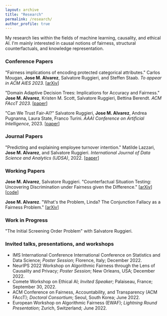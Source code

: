 ```yaml
---
layout: archive
title: "Research"
permalink: /research/
author_profile: true
---
```


My research lies within the fields of machine learning, causality, and ethical AI. I'm mainly interested in causal notions of fairness, structural counterfactuals, and knowledge representation.

### Conference Papers

 "Fairness implications of encoding protected categorical attributes." Carlos Mougan, **Jose M. Alvarez**, Salvatore Ruggieri, and Steffen Staab. *To appear in ACM AIES 2023.* [[arXiv](https://arxiv.org/abs/2201.11358)]

"Domain Adaptive Decision Trees: Implications for Accuracy and Fairness." **Jose M. Alvarez**, Kristen M. Scott, Salvatore Ruggieri, Bettina Berendt. *ACM FAccT 2023.* [[paper](https://dl.acm.org/doi/10.1145/3593013.3594008)]

"Can We Trust Fair-AI?" Salvatore Ruggieri, **Jose M. Alvarez**, Andrea Pugnanna, Laura State, Franco Turini. *AAAI Conference on Artificial Intelligence*, 2023. [[paper](http://pages.di.unipi.it/ruggieri/Papers/aaai2023st)]

### Journal Papers 

"Predicting and explaining employee turnover intention." Matilde Lazzari, **Jose M. Alvarez**, and Salvatore Ruggieri. *International Journal of Data Science and Analytics (IJDSA)*, 2022. [[paper](https://link.springer.com/article/10.1007/s41060-022-00329-w)]

### Working Papers

**Jose M. Alvarez**, Salvatore Ruggieri. "Counterfactual Situation Testing: Uncovering Discrimination under Fairness given the Difference." [[arXiv](http://arxiv.org/abs/2302.11944)][[code](https://github.com/cc-jalvarez/counterfactual-situation-testing)]

**Jose M. Alvarez**. "What's the Problem, Linda? The Conjunction Fallacy as a Fairness Problem." [[arXiv](https://arxiv.org/abs/2305.09535)]

### Work in Progress

"The Initial Screening Order Problem" with Salvatore Ruggieri.

### Invited talks, presentations, and workshops

- IMS International Conference International Conference on Statistics and Data Science; *Poster Session*; Florence, Italy; December 2022.
- NeurIPS 2022 Workshop on Algorithmic Fairness through the Lens of Causality and Privacy; *Poster Session*; New Orleans, USA; December 2022.
- Comete Workshop on Ethical AI; *Invited Speaker*; Palaiseau, France; September 30, 2022.
- ACM Conference on Fairness, Accountability, and Transparency (ACM FAccT); *Doctoral Consortium*; Seoul, South Korea; June 2022.
- European Workshop on Algorithmic Fairness (EWAF); *Lightning Round Presentation*; Zurich, Switzerland; June 2022.

<!-- {% if author.googlescholar %}
  You can also find my articles on <u><a href="{{author.googlescholar}}">my Google Scholar profile</a>.</u>
{% endif %}

{% include base_path %}

{% for post in site.publications reversed %}
  {% include archive-single.html %}
{% endfor %} -->

